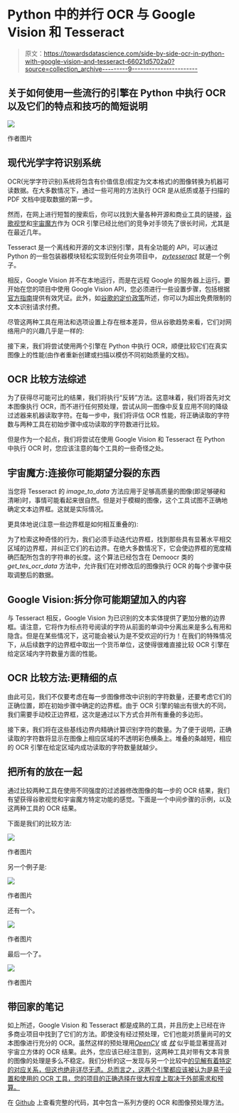 # Python 中的并行 OCR 与 Google Vision 和 Tesseract

> 原文：<https://towardsdatascience.com/side-by-side-ocr-in-python-with-google-vision-and-tesseract-66021d5702a0?source=collection_archive---------9----------------------->

## 关于如何使用一些流行的引擎在 Python 中执行 OCR 以及它们的特点和技巧的简短说明

![](img/e57cab9657b8526702e975d07c65b2d1.png)

作者图片

## 现代光学字符识别系统

OCR(光学字符识别)系统将包含有价值信息(假定为文本格式)的图像转换为机器可读数据。在大多数情况下，通过一些可用的方法执行 OCR 是从纸质或基于扫描的 PDF 文档中提取数据的第一步。

然而，在网上进行短暂的搜索后，你可以找到大量各种开源和商业工具的链接，[谷歌视觉](https://cloud.google.com/vision)和[宇宙魔方](https://tesseract-ocr.github.io/)作为 OCR 引擎已经比他们的竞争对手领先了很长时间，尤其是在最近几年。

Tesseract 是一个离线和开源的文本识别引擎，具有全功能的 API，可以通过 Python 的一些包装器模块轻松实现到任何业务项目中， [*pytesseract*](https://pypi.org/project/pytesseract/) 就是一个例子。

相反，Google Vision 并不在本地运行，而是在远程 Google 的服务器上运行。要开始在您的项目中使用 Google Vision API，您必须进行一些设置步骤，包括根据[官方指南](https://cloud.google.com/vision/docs/setup)提供有效凭证。此外，如[谷歌的定价政策](https://cloud.google.com/vision/pricing)所述，你可以为超出免费限制的文本识别请求付费。

尽管这两种工具在用法和选项设置上存在根本差异，但从谷歌趋势来看，它们对网络用户的兴趣几乎是一样的:

接下来，我们将尝试使用两个引擎在 Python 中执行 OCR，顺便比较它们在真实图像上的性能(由作者重新创建或扫描以模仿不同初始质量的文档)。

## OCR 比较方法综述

为了获得尽可能可比的结果，我们将执行“反转”方法。这意味着，我们将首先对文本图像执行 OCR，而不进行任何预处理，尝试从同一图像中反复应用不同的降级过滤器来机器读取字符。在每一步中，我们将评估 OCR 性能，将正确读取的字符数与两种工具在初始步骤中成功读取的字符数进行比较。

但是作为一个起点，我们将尝试在使用 Google Vision 和 Tesseract 在 Python 中执行 OCR 时，您应该注意的每个工具的一些奇怪之处。

## 宇宙魔方:连接你可能期望分裂的东西

当您将 Tesseract 的 *image_to_data* 方法应用于足够高质量的图像(即足够硬和清晰)时，事情可能看起来很自然。但是对于模糊的图像，这个工具试图不正确地确定文本边界框。这就是实际情况。

更具体地说(注意一些边界框是如何相互重叠的):

为了检索这种奇怪的行为，我们必须手动迭代边界框，找到那些具有显著水平相交区域的边界框，并纠正它们的右边界。在绝大多数情况下，它会使边界框的宽度精确匹配所包含的字符串的长度。这个算法已经包含在 Demoocr 类的 *get_tes_ocr_data* 方法中，允许我们在对修改后的图像执行 OCR 的每个步骤中获取调整后的数据。

## Google Vision:拆分你可能期望加入的内容

与 Tesseract 相反，Google Vision 为已识别的文本实体提供了更加分散的边界框。请注意，它将作为标点符号阅读的字符从前面的单词中分离出来是多么有用和隐含。但是在某些情况下，这可能会被认为是不受欢迎的行为！在我们的特殊情况下，从后续数字的边界框中取出一个货币单位，这使得很难直接比较 OCR 引擎在给定区域内字符数量方面的性能。

## OCR 比较方法:更精细的点

由此可见，我们不仅要考虑在每一步图像修改中识别的字符数量，还要考虑它们的正确位置，即在初始步骤中确定的边界框。由于 OCR 引擎的输出有很大的不同，我们需要手动校正边界框，这次是通过以下方式合并所有重叠的多边形。

接下来，我们将在这些基线边界内精确计算识别字符的数量。为了便于说明，正确读取的字符数将显示在图像上相应区域的不透明彩色横条上。堆叠的条越短，相应的 OCR 引擎在给定区域内成功读取的字符数量就越少。

## 把所有的放在一起

通过比较两种工具在使用不同强度的过滤器修改图像的每一步的 OCR 结果，我们有望获得谷歌视觉和宇宙魔方特定功能的感觉。下面是一个中间步骤的示例，以及这两种工具的 OCR 结果。

下面是我们的比较方法:

![](img/e57cab9657b8526702e975d07c65b2d1.png)

作者图片

另一个例子是:

![](img/8d608444e551379c10425611d120afb5.png)

作者图片

还有一个。

![](img/5ceec69ddfad53fbd26109aad96096ce.png)

作者图片

最后一个了。

![](img/262eff87001d7ce6922567a1e97d1867.png)

作者图片

## 带回家的笔记

如上所述，Google Vision 和 Tesseract 都是成熟的工具，并且历史上已经在许多商业项目中找到了它们的方法。即使没有经过预处理，它们也能对质量尚可的文本图像进行充分的 OCR。虽然这样的预处理用[*OpenCV*](https://opencv.org/) 或 [*枕*](https://pillow.readthedocs.io/en/stable/) 似乎能显著提高对宇宙立方体的 OCR 结果。此外，您应该已经注意到，这两种工具对带有文本背景的图像的处理是多么不稳定。我们分析的这一发现与另一个比较中[的见解有着特定的对应关系，但这也绝非详尽无遗。总而言之，这两个引擎都应该被认为是易于设置和使用的 OCR 工具，您的项目的正确选择在很大程度上取决于外部需求和预算。](https://fuzzylabs.ai/blog/the-battle-of-the-ocr-engines/)

在 [Github](https://github.com/woldemarg/google_vision_tesseract_post) 上查看完整的代码，其中包含一系列方便的 OCR 和图像预处理方法。
